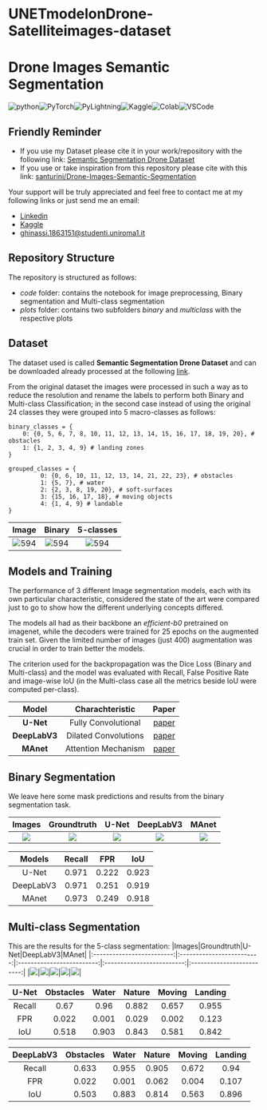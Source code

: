 # UNETmodelonDrone-Satelliteimages-dataset
# Drone Images Semantic Segmentation
![python](https://img.shields.io/badge/Python-FFD43B?style=for-the-badge&logo=python&logoColor=blue)![PyTorch](https://img.shields.io/badge/PyTorch-EE4C2C?style=for-the-badge&logo=PyTorch&logoColor=white)![PyLightning](https://camo.githubusercontent.com/eccadd08abc51c63cb194379b0eb797e4a82e0984dca6636f22df3bddd1e5647/68747470733a2f2f696d672e736869656c64732e696f2f62616467652f5079546f7263684c696768746e696e672d3739324545353f7374796c653d666f722d7468652d6261646765266c6f676f3d5079546f7263684c696768746e696e67266c6f676f436f6c6f723d7768697465)![Kaggle](https://img.shields.io/badge/Kaggle-20BEFF?style=for-the-badge&logo=Kaggle&logoColor=white)![Colab](https://img.shields.io/badge/Colab-F9AB00?style=for-the-badge&logo=googlecolab&color=525252)![VSCode](https://img.shields.io/badge/VSCode-0078D4?style=for-the-badge&logo=visual%20studio%20code&logoColor=white)

## Friendly Reminder

- If you use my Dataset please cite it in your work/repository with the following link: [Semantic Segmentation Drone Dataset](https://www.kaggle.com/datasets/santurini/semantic-segmentation-drone-dataset)
- If you use or take inspiration from this repository please cite with this link: [santurini/Drone-Images-Semantic-Segmentation](https://github.com/santurini/Drone-Images-Semantic-Segmentation)

Your support will be truly appreciated and feel free to contact me at my following links or just send me an email:
- [Linkedin](https://www.linkedin.com/in/arturo-ghinassi-50b8a0219/)
- [Kaggle](https://www.kaggle.com/santurini)
- ghinassi.1863151@studenti.uniroma1.it

## Repository Structure

The repository is structured as follows:

- _code_ folder: contains the notebook for image preprocessing, Binary segmentation and Multi-class segmentation
- _plots_ folder: contains two subfolders _binary_ and _multiclass_ with the respective plots

## Dataset

The dataset used is called **Semantic Segmentation Drone Dataset** and can be downloaded already processed at the following [link](https://www.kaggle.com/datasets/santurini/semantic-segmentation-drone-dataset).

From the original dataset the images were processed in such a way as to reduce the resolution and rename the labels to perform both Binary and Multi-class Classification; in the second case instead of using the original 24 classes they were grouped into 5 macro-classes as follows:

```
binary_classes = {
	0: {0, 5, 6, 7, 8, 10, 11, 12, 13, 14, 15, 16, 17, 18, 19, 20}, # obstacles
	1: {1, 2, 3, 4, 9} # landing zones
}

grouped_classes = {
         0: {0, 6, 10, 11, 12, 13, 14, 21, 22, 23}, # obstacles
         1: {5, 7}, # water
         2: {2, 3, 8, 19, 20}, # soft-surfaces
         3: {15, 16, 17, 18}, # moving objects
         4: {1, 4, 9} # landable
}
```
|Image|Binary|5-classes|
|:-------------------------:|:-------------------------:|:-------------------------:|
|![594](https://user-images.githubusercontent.com/91251307/206544548-2b0853c4-dc8b-4297-ae6d-02fd6994dd15.png)|![594](https://user-images.githubusercontent.com/91251307/206544587-3924f5a2-82ca-4eed-9ee2-60b3cf7d6fe2.png)|![594](https://user-images.githubusercontent.com/91251307/206543843-ceee696c-0d99-4e93-bba4-6626261da18d.png)|

## Models and Training

The performance of 3 different Image segmentation models, each with its own particular characteristic, considered the state of the art were compared just to go to show how the different underlying concepts differed.

The models all had as their backbone an _efficient-b0_ pretrained on imagenet, while the decoders were trained for 25 epochs on the augmented train set. Given the limited number of images (just 400) augmentation was crucial in order to train better the models.

The criterion used for the backpropagation was the Dice Loss (Binary and Multi-class) and the model was evaluated with Recall, False Positive Rate and image-wise IoU (in the Multi-class case all the metrics beside IoU were computed per-class).

|Model|Charachteristic|Paper|
|:-------------------------:|:-------------------------:|:-------------------------:|
|**U-Net**|Fully Convolutional|[paper](https://arxiv.org/pdf/1505.04597.pdf)|
|**DeepLabV3**|Dilated Convolutions|[paper](https://arxiv.org/pdf/1706.05587v3.pdf)|
|**MAnet**|Attention Mechanism|[paper](https://arxiv.org/pdf/2009.02130.pdf)|

## Binary Segmentation

We leave here some mask predictions and results from the binary segmentation task.

|Images|Groundtruth|U-Net|DeepLabV3|MAnet|
|:-------------------------:|:-------------------------:|:-------------------------:|:-------------------------:|:-------------------------:|
|<img src="https://user-images.githubusercontent.com/91251307/206849683-1d5add75-6144-4a77-8307-ac33529e2e2a.png">|<img src="https://user-images.githubusercontent.com/91251307/206849703-3817de45-cdf3-4b30-9a6a-527c3968b5ed.png">|<img src="https://user-images.githubusercontent.com/91251307/206849709-7ca86dcc-1c12-41ce-9ccd-6b6715988266.png">|<img src="https://user-images.githubusercontent.com/91251307/206849717-cffa3c84-1f59-4e18-ad9e-6570b1f975eb.png">|<img src="https://user-images.githubusercontent.com/91251307/206849733-72783a38-68e6-402f-bc0b-a295ee7ed389.png">|

|Models|Recall|FPR|IoU|
|:-------------------------:|:-------------------------:|:-------------------------:|:-------------------------:|
|U-Net|0.971|0.222|0.923|
|DeepLabV3|0.971|0.251|0.919|
|MAnet|0.973|0.249|0.918|

## Multi-class Segmentation

This are the results for the 5-class segmentation:
|Images|Groundtruth|U-Net|DeepLabV3|MAnet|
|:-------------------------:|:-------------------------:|:-------------------------:|:-------------------------:|:-------------------------:|
|<img src="https://user-images.githubusercontent.com/91251307/206851005-eb5af95c-1360-4a36-8619-9593c21fc00d.png">|<img src="https://user-images.githubusercontent.com/91251307/206851033-5df0bd2e-0496-4e8d-918d-55062b4dc199.png">|<img src="https://user-images.githubusercontent.com/91251307/206851054-b16271a5-90a8-425c-80e1-5234623ddd5b.png">|<img src="https://user-images.githubusercontent.com/91251307/206851067-a6acd522-3f7b-4218-8054-1f8c03e8cbbc.png">|<img src="https://user-images.githubusercontent.com/91251307/206851078-6a1cbb4f-eb95-486e-b2c9-09e5e56263fd.png">|

|U-Net|Obstacles|Water|Nature|Moving|Landing|
|:-------------------------:|:-------------------------:|:-------------------------:|:-------------------------:|:-------------------------:|:-------------------------:|
|Recall|0.67|0.96|0.882|0.657|0.955|
|FPR|0.022|0.001|0.029|0.002|0.123|
|IoU|0.518|0.903|0.843|0.581|0.842|

|DeepLabV3|Obstacles|Water|Nature|Moving|Landing|
|:-------------------------:|:-------------------------:|:-------------------------:|:-------------------------:|:-------------------------:|:-------------------------:|
|Recall|0.633|0.955|0.905|0.672|0.94|
|FPR|0.022|0.001|0.062|0.004|0.107|
|IoU|0.503|0.883|0.814|0.563|0.896|

